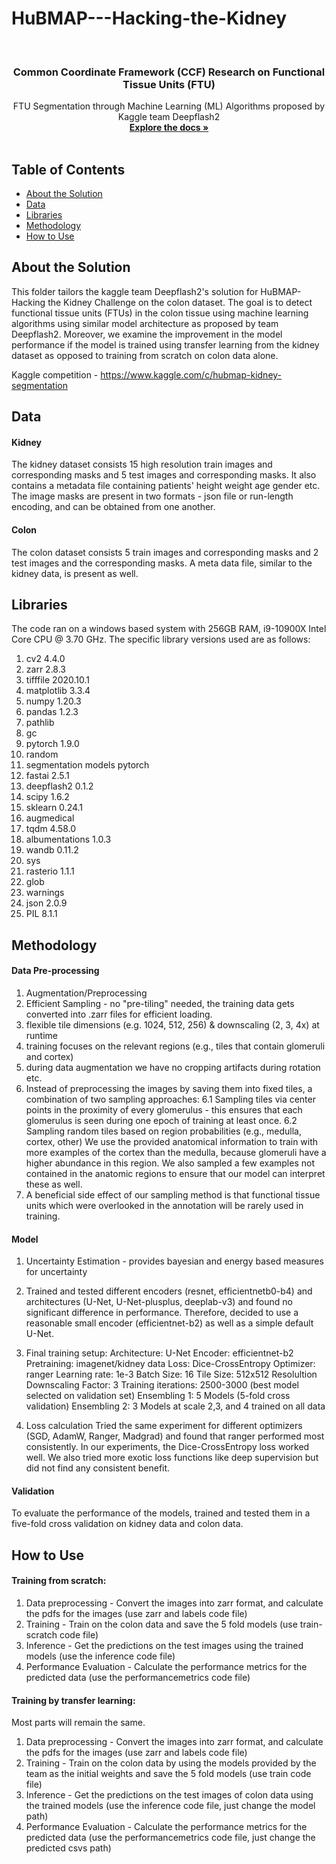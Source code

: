 # HuBMAP---Hacking-the-Kidney
<!-- PROJECT LOGO -->
<br />
<p align="center">
  <h3 align="center">Common Coordinate Framework (CCF) Research on Functional Tissue Units (FTU)</h3>

  <p align="center">
    FTU Segmentation through Machine Learning (ML) Algorithms proposed by Kaggle team Deepflash2
    <br />
    <a href="https://github.com/cns-iu/ccf-research-ftu"><strong>Explore the docs »</strong></a>
    <br />
    <br />
  </p>
</p>

## Table of Contents

* [About the Solution](#about-the-solution)
* [Data](#data)
* [Libraries](#libraries)
* [Methodology](#methodology)
* [How to Use](#how-to-use)

 ## About the Solution

This folder tailors the kaggle team Deepflash2's solution for HuBMAP- Hacking the Kidney Challenge on the colon dataset. The goal is to detect functional tissue units (FTUs) in the colon tissue using machine learning algorithms using similar model architecture as proposed by team Deepflash2. Moreover, we examine the improvement in the model performance if the model is trained using transfer learning from the kidney dataset as opposed to training from scratch on colon data alone. 

Kaggle competition - https://www.kaggle.com/c/hubmap-kidney-segmentation

## Data
#### Kidney 
The kidney dataset consists 15 high resolution train images and corresponding masks and 5 test images and corresponding masks. It also contains a metadata file containing patients' height weight age gender etc. The image masks are present in two formats - json file or run-length encoding, and can be obtained from one another.

#### Colon 
The colon dataset consists 5 train images and corresponding masks and 2 test images and the corresponding masks. A meta data file, similar to the kidney data, is present as well. 


## Libraries
The code ran on a windows based system with 256GB RAM, i9-10900X Intel Core CPU @ 3.70 GHz.
The specific library versions used are as follows: 
1. cv2 4.4.0
2. zarr 2.8.3
3. tifffile 2020.10.1
4. matplotlib 3.3.4
5. numpy 1.20.3
6. pandas 1.2.3
7. pathlib
8. gc
9. pytorch 1.9.0
10. random
11. segmentation models pytorch
12. fastai 2.5.1
13. deepflash2 0.1.2
14. scipy 1.6.2
15. sklearn 0.24.1
16. augmedical
17. tqdm 4.58.0
18. albumentations 1.0.3
19. wandb 0.11.2
20. sys
21. rasterio 1.1.1
22. glob
23. warnings
24. json 2.0.9
25. PIL 8.1.1

## Methodology
#### Data Pre-processing
1. Augmentation/Preprocessing
2. Efficient Sampling - no "pre-tiling" needed, the training data gets converted into .zarr files for efficient loading.
3. flexible tile dimensions (e.g. 1024, 512, 256) & downscaling (2, 3, 4x) at runtime
4. training focuses on the relevant regions (e.g., tiles that contain glomeruli and cortex)
5. during data augmentation we have no cropping artifacts during rotation etc.
6. Instead of preprocessing the images by saving them into fixed tiles, a combination of two sampling approaches:
    6.1 Sampling tiles via center points in the proximity of every glomerulus - this ensures that each glomerulus is seen during one epoch of training at least once.
    6.2 Sampling random tiles based on region probabilities (e.g., medulla, cortex, other)
We use the provided anatomical information to train with more examples of the cortex than the medulla, because glomeruli have a higher abundance in this region. We also sampled a few examples not contained in the anatomic regions to ensure that our model can interpret these as well.
7. A beneficial side effect of our sampling method is that functional tissue units which were overlooked in the annotation will be rarely used in training.

#### Model
1. Uncertainty Estimation - provides bayesian and energy based measures for uncertainty
2. Trained and tested different encoders (resnet, efficientnetb0-b4) and architectures (U-Net, U-Net-plusplus, deeplab-v3) and found no significant difference in performance. Therefore, decided to use a reasonable small encoder (efficientnet-b2) as well as a simple default U-Net.
3. Final training setup:
Architecture: U-Net
Encoder: efficientnet-b2
Pretraining: imagenet/kidney data
Loss: Dice-CrossEntropy
Optimizer: ranger
Learning rate: 1e-3
Batch Size: 16
Tile Size: 512x512
Resolultion Downscaling Factor: 3
Training iterations: 2500-3000 (best model selected on validation set)
Ensembling 1: 5 Models (5-fold cross validation)
Ensembling 2: 3 Models at scale 2,3, and 4 trained on all data

4. Loss calculation
Tried the same experiment for different optimizers (SGD, AdamW, Ranger, Madgrad) and found that ranger performed most consistently. In our experiments, the Dice-CrossEntropy loss worked well. We also tried more exotic loss functions like deep supervision but did not find any consistent benefit.

#### Validation
To evaluate the performance of the models, trained and tested them in a five-fold cross validation on kidney data and colon data.


## How to Use
#### Training from scratch:
1. Data preprocessing - Convert the images into zarr format, and calculate the pdfs for the images (use zarr and labels code file)
2. Training - Train on the colon data and save the 5 fold models (use train-scratch code file)
3. Inference - Get the predictions on the test images using the trained models (use the inference code file)
4. Performance Evaluation - Calculate the performance metrics for the predicted data (use the performancemetrics code file)

#### Training by transfer learning:
Most parts will remain the same. 
1. Data preprocessing - Convert the images into zarr format, and calculate the pdfs for the images (use zarr and labels code file)
2. Training - Train on the colon data by using the models provided by the team as the initial weights and save the 5 fold models (use train code file)
3. Inference - Get the predictions on the test images of colon data using the trained models (use the inference code file, just change the model path)
4. Performance Evaluation - Calculate the performance metrics for the predicted data (use the performancemetrics code file, just change the predicted csvs path)
